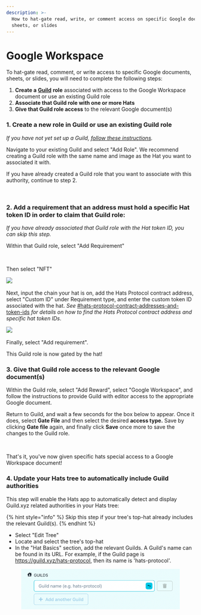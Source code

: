 ```yaml
---
description: >-
  How to hat-gate read, write, or comment access on specific Google docs,
  sheets, or slides
---
```


# Google Workspace

To hat-gate read, comment, or write access to specific Google documents, sheets, or slides, you will need to complete the following steps:

1. **Create a** [**Guild**](discord/guild.xyz-greater-than-discord.md) **role** associated with access to the Google Workspace document or use an existing Guild role
2. **Associate that Guild role with one or more Hats**
3. **Give that Guild role access** to the relevant Google document(s)

### **1. Create a new role in Guild or use an existing Guild role**&#x20;

_If you have not yet set up a Guild,_ [_follow these instructions_](https://help.guild.xyz/en/articles/6947591-how-to-gate-a-google-file)_._

Navigate to your existing Guild and select "Add Role". We recommend creating a Guild role with the same name and image as the Hat you want to associated it with.

If you have already created a Guild role that you want to associate with this authority, continue to step 2.

<figure><img src="../../.gitbook/assets/Screenshot 2023-07-21 at 1.57.11 PM.png" alt=""><figcaption></figcaption></figure>

### **2. Add a requirement that an address must hold a specific Hat token ID in order to claim that Guild role:**&#x20;

_If you have already associated that Guild role with the Hat token ID, you can skip this step._

Within that Guild role, select "Add Requirement"

<div align="left">

<figure><img src="../../.gitbook/assets/Guild add requirement.png" alt="" width="375"><figcaption></figcaption></figure>

</div>

Then select "NFT"

![](<../../.gitbook/assets/Guild select NFT.png>)



Next, input the chain your hat is on, add the Hats Protocol contract address, select "Custom ID" under Requirement type, and enter the custom token ID associated with the hat. _See_ [#hats-protocol-contract-addresses-and-token-ids](./#hats-protocol-contract-addresses-and-token-ids "mention") _for details on how to find the Hats Protocol contract address and specific hat token IDs_.

![](<../../.gitbook/assets/Guild add NFT requirement.png>)

Finally, select "Add requirement".&#x20;

This Guild role is now gated by the hat!

### **3. Give that Guild role access to the relevant Google document(s)**

Within the Guild role, select "Add Reward", select "Google Workspace", and follow the instructions to provide Guild with editor access to the appropriate Google document.&#x20;

Return to Guild, and wait a few seconds for the box below to appear. Once it does, select **Gate File** and then select the desired **access type.** Save by clicking **Gate file** again, and finally click **Save** once more to save the changes to the Guild role.

<figure><img src="../../.gitbook/assets/Screenshot 2023-06-29 at 5.37.28 PM.png" alt=""><figcaption></figcaption></figure>

That's it, you've now given specific hats special access to a Google Workspace document!&#x20;

### 4. Update your Hats tree to automatically include Guild authorities

This step will enable the Hats app to automatically detect and display Guild.xyz related authorities in your Hats tree:

{% hint style="info" %}
Skip this step if your tree's top-hat already includes the relevant Guild(s).
{% endhint %}

* Select "Edit Tree"
* Locate and select the tree's top-hat
* In the "Hat Basics" section, add the relevant Guilds. A Guild's name can be found in its URL. For example, if the Guild page is https://guild.xyz/hats-protocol, then its name is 'hats-protocol'.

<figure><img src="../../.gitbook/assets/Screenshot 2024-04-10 at 11.09.17.png" alt=""><figcaption></figcaption></figure>

